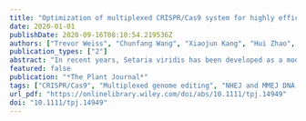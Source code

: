 ```yaml
---
title: "Optimization of multiplexed CRISPR/Cas9 system for highly efficient genome editing in Setaria viridis"
date: 2020-01-01
publishDate: 2020-09-16T08:10:54.219536Z
authors: ["Trevor Weiss", "Chunfang Wang", "Xiaojun Kang", "Hui Zhao", "Maria Elena Gamo", "Colby G. Starker", "admin", "Peng Zhou", "Nathan M. Springer", "Daniel F. Voytas", "Feng Zhang"]
publication_types: ["2"]
abstract: "In recent years, Setaria viridis has been developed as a model plant to better understand the C4 photosynthetic pathway in major crops. With the increasing availability of genomic resources for S. viridis research, highly efficient genome editing technologies are needed to create genetic variation resources for functional genomics. Here, we developed a protoplast assay to rapidly optimize the multiplexed CRISPR/Cas9 system in S. viridis. Targeted mutagenesis efficiency was further improved by an average of 1.4-fold with the exonuclease, Trex2. Distinctive mutation profiles were found in the Cas9_Trex2 samples with 94% of deletions larger than 10 bp, and essentially no insertions at all tested target sites. Further analyses indicated that 52.2% of deletions induced by Cas9_Trex2, as opposed to 3.5% by Cas9 alone, were repaired through microhomology-mediated end joining (MMEJ) rather than the canonical NHEJ DNA repair pathway. Combined with a robust Agrobacterium-mediated transformation method with more than 90% efficiency, the multiplex CRISPR/Cas9_Trex2 system was demonstrated to induce targeted mutations in two tightly linked genes, svDrm1a and svDrm1b, at the frequency ranging from 73% to 100% in T0 plants. These mutations were transmitted to at least 60% of the transgene-free T1 plants with 33% of them containing bi-allelic or homozygous mutations in both genes. This highly efficient multiplex CRISPR/Cas9_Trex2 system makes it possible to create a large mutant resource for S. viridis in a rapid and high throughput manner, and has the potential to be widely applicable in achieving more predictable and deletion-only MMEJ-mediated mutations in many plant species."
featured: false
publication: "*The Plant Journal*"
tags: ["CRISPR/Cas9", "Multiplexed genome editing", "NHEJ and MMEJ DNA repair", "Setaria viridis", "Trex2 exonuclease"]
url_pdf: "https://onlinelibrary.wiley.com/doi/abs/10.1111/tpj.14949"
doi: "10.1111/tpj.14949"
---
```

